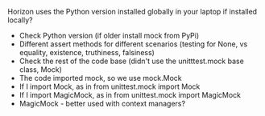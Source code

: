 Horizon uses the Python version installed globally in your laptop if installed locally?
- Check Python version (if older install mock from PyPi)
- Different assert methods for different scenarios (testing for None, vs equality, existence, truthiness, falsiness)
- Check the rest of the code base (didn't use the unitttest.mock base class, Mock)
- The code imported mock, so we use mock.Mock
- If I import Mock, as in from unittest.mock import Mock
- If I import MagicMock, as in from unittest.mock import MagicMock
- MagicMock - better used with context managers?
